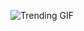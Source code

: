 
<!-- GIF_SECTION -->
![Trending GIF](https://media2.giphy.com/media/v1.Y2lkPThiYjIxNzcydDdicWFicmdjbjlmbTQ3bWNvcWlvb2VtdmdsMHBqNDRlZWV2ZnBuayZlcD12MV9naWZzX3NlYXJjaCZjdD1n/7erBV7JsTvPuU/giphy.gif)
<!-- END_GIF_SECTION -->
